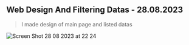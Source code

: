 ## Web Design And Filtering Datas - 28.08.2023

>  I made design of main page and listed datas

![Screen Shot 28 08 2023 at 22 24](https://github.com/SalimBerk/TechCareer_EventsApp/assets/77536512/3ff81a28-f5bb-4d50-a557-1d26268633c3)


